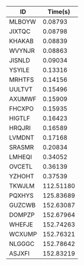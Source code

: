 |ID|Time(s)|
|-|-|
|MLBOYW|0.08793|
|JIXTQC|0.08798|
|KHAKAB|0.08839|
|WVYNJR|0.08863|
|JISNLD|0.09034|
|YSYILE|0.13316|
|MRHTFS|0.14156|
|UULTVT|0.15496|
|AXUMWF|0.15909|
|FHCXPO|0.15935|
|HIGTLF|0.16423|
|HRQJRI|0.16589|
|LVMDNT|0.17168|
|SRASMR|0.20834|
|LMHEQI|0.34052|
|OVCETL|0.36139|
|YZHOHT|0.37539|
|TKWJLM|112.51180|
|PQXHYS|125.83689|
|GUZCWB|152.63087|
|DOMPZP|152.67964|
|WHEFJE|152.74263|
|WCXUMP|152.76321|
|NLGGGC|152.78642|
|ASJXFI|152.83219|
